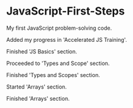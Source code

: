 # JavaScript-First-Steps
My first JavaScript problem-solving code.

Added my progress in 'Accelerated JS Training'.

Finished 'JS Basics' section.

Proceeded to 'Types and Scope' section.

Finished 'Types and Scopes' section.

Started 'Arrays' section.

Finished 'Arrays' section.
